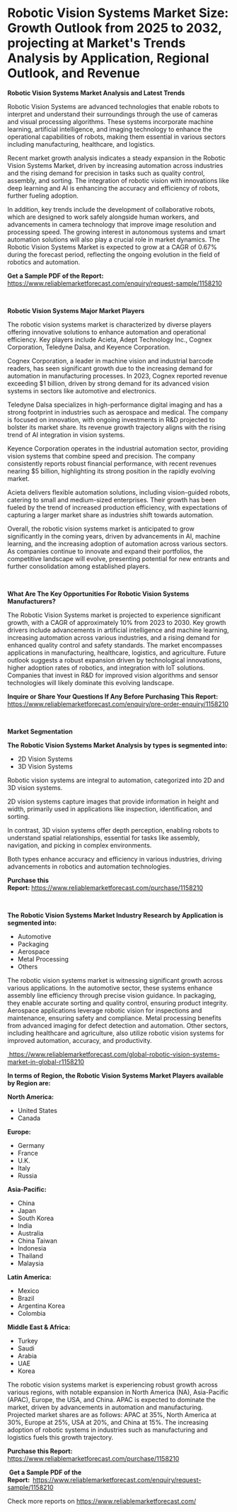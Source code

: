 <p><h1>Robotic Vision Systems Market Size: Growth Outlook from 2025 to 2032, projecting at Market's Trends Analysis by Application, Regional Outlook, and Revenue</h1></p><p><strong>Robotic Vision Systems Market Analysis and Latest Trends</strong></p>
<p><p>Robotic Vision Systems are advanced technologies that enable robots to interpret and understand their surroundings through the use of cameras and visual processing algorithms. These systems incorporate machine learning, artificial intelligence, and imaging technology to enhance the operational capabilities of robots, making them essential in various sectors including manufacturing, healthcare, and logistics. </p><p>Recent market growth analysis indicates a steady expansion in the Robotic Vision Systems Market, driven by increasing automation across industries and the rising demand for precision in tasks such as quality control, assembly, and sorting. The integration of robotic vision with innovations like deep learning and AI is enhancing the accuracy and efficiency of robots, further fueling adoption.</p><p>In addition, key trends include the development of collaborative robots, which are designed to work safely alongside human workers, and advancements in camera technology that improve image resolution and processing speed. The growing interest in autonomous systems and smart automation solutions will also play a crucial role in market dynamics. The Robotic Vision Systems Market is expected to grow at a CAGR of 0.67% during the forecast period, reflecting the ongoing evolution in the field of robotics and automation.</p></p>
<p><strong>Get a Sample PDF of the Report:&nbsp;</strong> <a href="https://www.reliablemarketforecast.com/enquiry/request-sample/1158210?utm_campaign=2482&utm_medium=2&utm_source=Github&utm_content=ia&utm_term=16022025&utm_id=robotic-vision-systems">https://www.reliablemarketforecast.com/enquiry/request-sample/1158210</a></p>
<p>&nbsp;</p>
<p><strong>Robotic Vision Systems Major Market Players</strong></p>
<p><p>The robotic vision systems market is characterized by diverse players offering innovative solutions to enhance automation and operational efficiency. Key players include Acieta, Adept Technology Inc., Cognex Corporation, Teledyne Dalsa, and Keyence Corporation.</p><p>Cognex Corporation, a leader in machine vision and industrial barcode readers, has seen significant growth due to the increasing demand for automation in manufacturing processes. In 2023, Cognex reported revenue exceeding $1 billion, driven by strong demand for its advanced vision systems in sectors like automotive and electronics.</p><p>Teledyne Dalsa specializes in high-performance digital imaging and has a strong footprint in industries such as aerospace and medical. The company is focused on innovation, with ongoing investments in R&D projected to bolster its market share. Its revenue growth trajectory aligns with the rising trend of AI integration in vision systems.</p><p>Keyence Corporation operates in the industrial automation sector, providing vision systems that combine speed and precision. The company consistently reports robust financial performance, with recent revenues nearing $5 billion, highlighting its strong position in the rapidly evolving market.</p><p>Acieta delivers flexible automation solutions, including vision-guided robots, catering to small and medium-sized enterprises. Their growth has been fueled by the trend of increased production efficiency, with expectations of capturing a larger market share as industries shift towards automation.</p><p>Overall, the robotic vision systems market is anticipated to grow significantly in the coming years, driven by advancements in AI, machine learning, and the increasing adoption of automation across various sectors. As companies continue to innovate and expand their portfolios, the competitive landscape will evolve, presenting potential for new entrants and further consolidation among established players.</p></p>
<p>&nbsp;</p>
<p><strong>What Are The Key Opportunities For Robotic Vision Systems Manufacturers?</strong></p>
<p><p>The Robotic Vision Systems market is projected to experience significant growth, with a CAGR of approximately 10% from 2023 to 2030. Key growth drivers include advancements in artificial intelligence and machine learning, increasing automation across various industries, and a rising demand for enhanced quality control and safety standards. The market encompasses applications in manufacturing, healthcare, logistics, and agriculture. Future outlook suggests a robust expansion driven by technological innovations, higher adoption rates of robotics, and integration with IoT solutions. Companies that invest in R&D for improved vision algorithms and sensor technologies will likely dominate this evolving landscape.</p></p>
<p><strong>Inquire or Share Your Questions If Any Before Purchasing This Report:</strong> <a href="https://www.reliablemarketforecast.com/enquiry/pre-order-enquiry/1158210?utm_campaign=2482&utm_medium=2&utm_source=Github&utm_content=ia&utm_term=16022025&utm_id=robotic-vision-systems">https://www.reliablemarketforecast.com/enquiry/pre-order-enquiry/1158210</a></p>
<p>&nbsp;</p>
<p><strong>Market Segmentation</strong></p>
<p><strong>The Robotic Vision Systems Market Analysis by types is segmented into:</strong></p>
<p><ul><li>2D Vision Systems</li><li>3D Vision Systems</li></ul></p>
<p><p>Robotic vision systems are integral to automation, categorized into 2D and 3D vision systems. </p><p>2D vision systems capture images that provide information in height and width, primarily used in applications like inspection, identification, and sorting. </p><p>In contrast, 3D vision systems offer depth perception, enabling robots to understand spatial relationships, essential for tasks like assembly, navigation, and picking in complex environments. </p><p>Both types enhance accuracy and efficiency in various industries, driving advancements in robotics and automation technologies.</p></p>
<p><strong>Purchase this Report:&nbsp;</strong><a href="https://www.reliablemarketforecast.com/purchase/1158210?utm_campaign=2482&utm_medium=2&utm_source=Github&utm_content=ia&utm_term=16022025&utm_id=robotic-vision-systems">https://www.reliablemarketforecast.com/purchase/1158210</a></p>
<p>&nbsp;</p>
<p><strong>The Robotic Vision Systems Market Industry Research by Application is segmented into:</strong></p>
<p><ul><li>Automotive</li><li>Packaging</li><li>Aerospace</li><li>Metal Processing</li><li>Others</li></ul></p>
<p><p>The robotic vision systems market is witnessing significant growth across various applications. In the automotive sector, these systems enhance assembly line efficiency through precise vision guidance. In packaging, they enable accurate sorting and quality control, ensuring product integrity. Aerospace applications leverage robotic vision for inspections and maintenance, ensuring safety and compliance. Metal processing benefits from advanced imaging for defect detection and automation. Other sectors, including healthcare and agriculture, also utilize robotic vision systems for improved automation, accuracy, and productivity.</p></p>
<p><a href="https://www.reliablemarketforecast.com/global-robotic-vision-systems-market-in-global-r1158210?utm_campaign=2482&utm_medium=2&utm_source=Github&utm_content=ia&utm_term=16022025&utm_id=robotic-vision-systems">&nbsp;https://www.reliablemarketforecast.com/global-robotic-vision-systems-market-in-global-r1158210</a></p>
<p><strong>In terms of Region, the Robotic Vision Systems Market Players available by Region are:</strong></p>
<p>
    <p> <strong> North America: </strong>
        <ul>
            <li>United States</li>
            <li>Canada</li>
        </ul>
        </p> 
    <p> <strong> Europe: </strong>
        <ul>
            <li>Germany</li>
            <li>France</li>
            <li>U.K.</li>
            <li>Italy</li>
            <li>Russia</li>
        </ul>
        </p> 
    <p> <strong> Asia-Pacific: </strong>
        <ul>
            <li>China</li>
            <li>Japan</li>
            <li>South Korea</li>
            <li>India</li>
            <li>Australia</li>
            <li>China Taiwan</li>
            <li>Indonesia</li>
            <li>Thailand</li>
            <li>Malaysia</li>
        </ul>
        </p> 
    <p> <strong> Latin America: </strong>
        <ul>
            <li>Mexico</li>
            <li>Brazil</li>
            <li>Argentina Korea</li>
            <li>Colombia</li>
        </ul>
        </p> 
    <p> <strong> Middle East & Africa: </strong>
        <ul>
            <li>Turkey</li>
            <li>Saudi</li>
            <li>Arabia</li>
            <li>UAE</li>
            <li>Korea</li>
        </ul>
    </p>
    </p>
<p><p>The robotic vision systems market is experiencing robust growth across various regions, with notable expansion in North America (NA), Asia-Pacific (APAC), Europe, the USA, and China. APAC is expected to dominate the market, driven by advancements in automation and manufacturing. Projected market shares are as follows: APAC at 35%, North America at 30%, Europe at 25%, USA at 20%, and China at 15%. The increasing adoption of robotic systems in industries such as manufacturing and logistics fuels this growth trajectory.</p></p>
<p><strong>Purchase this Report: </strong><a href="https://www.reliablemarketforecast.com/purchase/1158210?utm_campaign=2482&utm_medium=2&utm_source=Github&utm_content=ia&utm_term=16022025&utm_id=robotic-vision-systems">https://www.reliablemarketforecast.com/purchase/1158210</a></p>
<p>&nbsp;<strong>Get a Sample PDF of the Report:&nbsp;&nbsp;</strong><a href="https://www.reliablemarketforecast.com/enquiry/request-sample/1158210?utm_campaign=2482&utm_medium=2&utm_source=Github&utm_content=ia&utm_term=16022025&utm_id=robotic-vision-systems">https://www.reliablemarketforecast.com/enquiry/request-sample/1158210</a></p>
<p><strong></strong></p>
<p>Check more reports on <a href="https://www.reliablemarketforecast.com/?utm_campaign=2482&utm_medium=2&utm_source=Github&utm_content=ia&utm_term=16022025&utm_id=robotic-vision-systems">https://www.reliablemarketforecast.com/</a></p>